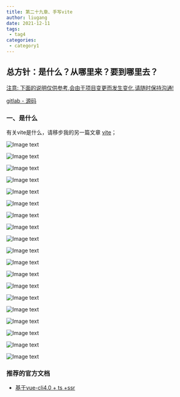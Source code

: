 ```yaml
---
title: 第二十九章、手写vite
author: liugang
date: 2021-12-11
tags:
 - tag4
categories:
 - category1
---
```


<Boxx  changeTime="5000"/>  

## 总方针：是什么？从哪里来？要到哪里去？

[ 注意: 下面的说明仅供参考,会由于项目变更而发生变化,请随时保持沟通! ]()

[gitlab - 源码](https://github.com/liugangtaotie/vite-principle-code)

### 一、是什么

有关vite是什么，请移步我的另一篇文章  [vite](/word/vite.html)；


![Image text](../assets/images/vite/step1.png)


![Image text](../assets/images/vite/step2.png)

![Image text](../assets/images/vite/step3.png)

![Image text](../assets/images/vite/step4.png)

![Image text](../assets/images/vite/step5.png)


![Image text](../assets/images/vite/step6.png)

![Image text](../assets/images/vite/step7.png)

![Image text](../assets/images/vite/step8.png)

![Image text](../assets/images/vite/step9.png)


![Image text](../assets/images/vite/step10.png)


![Image text](../assets/images/vite/step12.png)

![Image text](../assets/images/vite/step13.png)


![Image text](../assets/images/vite/step14.png)

![Image text](../assets/images/vite/step15.png)

![Image text](../assets/images/vite/step16.png)

![Image text](../assets/images/vite/step17.png)


![Image text](../assets/images/vite/step18.png)

![Image text](../assets/images/vite/step19.png)

![Image text](../assets/images/vite/step20.png)


### 推荐的官方文档

- [基于vue-cli4.0 + ts +ssr](https://segmentfault.com/a/1190000022616414)
